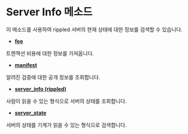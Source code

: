 # Server Info 메소드

이 메소드를 사용하여 rippled 서버의 현재 상태에 대한 정보를 검색할 수 있습니다.

* [**fee**](https://xrpl.org/fee.html)

트랜잭션 비용에 대한 정보를 가져옵니다.

* [**manifest**](https://xrpl.org/manifest.html)

알려진 검증에 대한 공개 정보를 조회합니다.

* [**server\_info (rippled)**](https://xrpl.org/server\_info.html)

사람이 읽을 수 있는 형식으로 서버의 상태를 조회합니다.

* [**server\_state**](https://xrpl.org/server\_state.html)

서버의 상태를 기계가 읽을 수 있는 형식으로 검색합니다.
